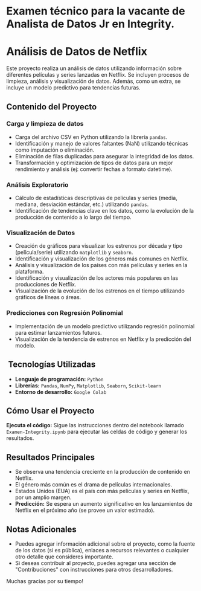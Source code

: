 # Examen técnico para la vacante de Analista de Datos Jr en Integrity.
# Análisis de Datos de Netflix

Este proyecto realiza un análisis de datos utilizando información sobre diferentes películas y series lanzadas en Netflix. Se incluyen procesos de limpieza, análisis y visualización de datos. Además, como un extra, se incluye un modelo predictivo para tendencias futuras.

##  Contenido del Proyecto

### Carga y limpieza de datos

*   Carga del archivo CSV en Python utilizando la librería `pandas`.
*   Identificación y manejo de valores faltantes (NaN) utilizando técnicas como imputación o eliminación.
*   Eliminación de filas duplicadas para asegurar la integridad de los datos.
*   Transformación y optimización de tipos de datos para un mejor rendimiento y análisis (ej: convertir fechas a formato datetime).

### Análisis Exploratorio

*   Cálculo de estadísticas descriptivas de películas y series (media, mediana, desviación estándar, etc.) utilizando `pandas`.
*   Identificación de tendencias clave en los datos, como la evolución de la producción de contenido a lo largo del tiempo.

### Visualización de Datos

*   Creación de gráficos para visualizar los estrenos por década y tipo (película/serie) utilizando `matplotlib` y `seaborn`.
*   Identificación y visualización de los géneros más comunes en Netflix.
*   Análisis y visualización de los países con más películas y series en la plataforma.
*   Identificación y visualización de los actores más populares en las producciones de Netflix.
*   Visualización de la evolución de los estrenos en el tiempo utilizando gráficos de líneas o áreas.

### Predicciones con Regresión Polinomial

*   Implementación de un modelo predictivo utilizando regresión polinomial para estimar lanzamientos futuros.
*   Visualización de la tendencia de estrenos en Netflix y la predicción del modelo.

## ️ Tecnologías Utilizadas

*   **Lenguaje de programación:** `Python`
*   **Librerías:** `Pandas`, `NumPy`, `Matplotlib`, `Seaborn`, `Scikit-learn`
*   **Entorno de desarrollo:** `Google Colab`

##  Cómo Usar el Proyecto

**Ejecuta el código:** Sigue las instrucciones dentro del notebook llamado `Examen-Integrity.ipynb` para ejecutar las celdas de código y generar los resultados.

##  Resultados Principales

*   Se observa una tendencia creciente en la producción de contenido en Netflix.
*   El género más común es el drama de películas internacionales.
*   Estados Unidos (EUA) es el país con más películas y series en Netflix, por un amplio margen.
*   **Predicción:** Se espera un aumento significativo en los lanzamientos de Netflix en el próximo año (se provee un valor estimado).

##  Notas Adicionales

*   Puedes agregar información adicional sobre el proyecto, como la fuente de los datos (si es pública), enlaces a recursos relevantes o cualquier otro detalle que consideres importante.
*   Si deseas contribuir al proyecto, puedes agregar una sección de "Contribuciones" con instrucciones para otros desarrolladores.

Muchas gracias por su tiempo!

